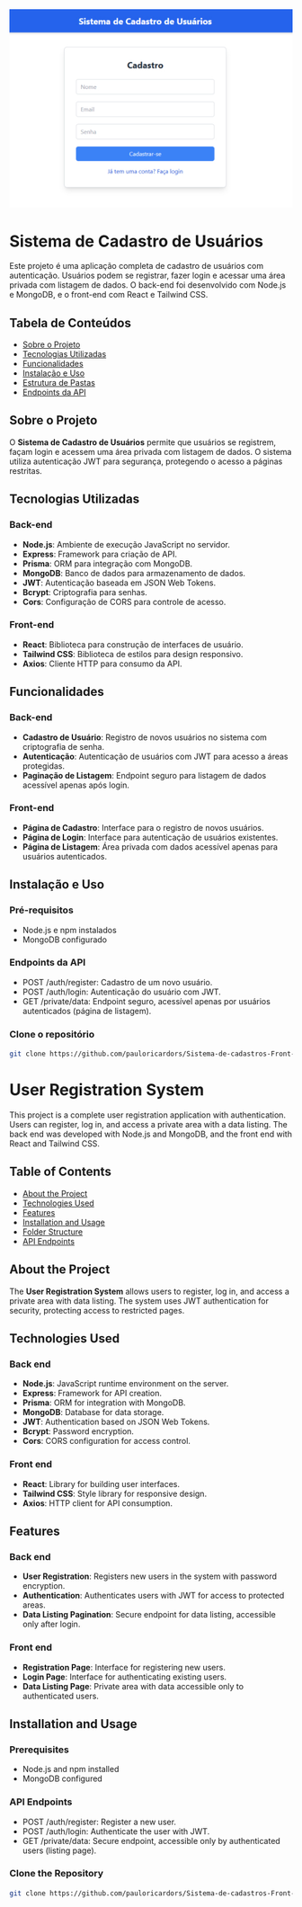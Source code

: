 <img alt='Logo do projeto' src='.github/logo.jpg'>

# Sistema de Cadastro de Usuários

Este projeto é uma aplicação completa de cadastro de usuários com autenticação. Usuários podem se registrar, fazer login e acessar uma área privada com listagem de dados. O back-end foi desenvolvido com Node.js e MongoDB, e o front-end com React e Tailwind CSS.

## Tabela de Conteúdos

- [Sobre o Projeto](#sobre-o-projeto)
- [Tecnologias Utilizadas](#tecnologias-utilizadas)
- [Funcionalidades](#funcionalidades)
- [Instalação e Uso](#instalação-e-uso)
- [Estrutura de Pastas](#estrutura-de-pastas)
- [Endpoints da API](#endpoints-da-api)

## Sobre o Projeto

O **Sistema de Cadastro de Usuários** permite que usuários se registrem, façam login e acessem uma área privada com listagem de dados. O sistema utiliza autenticação JWT para segurança, protegendo o acesso a páginas restritas.

## Tecnologias Utilizadas

### Back-end

- **Node.js**: Ambiente de execução JavaScript no servidor.
- **Express**: Framework para criação de API.
- **Prisma**: ORM para integração com MongoDB.
- **MongoDB**: Banco de dados para armazenamento de dados.
- **JWT**: Autenticação baseada em JSON Web Tokens.
- **Bcrypt**: Criptografia para senhas.
- **Cors**: Configuração de CORS para controle de acesso.

### Front-end

- **React**: Biblioteca para construção de interfaces de usuário.
- **Tailwind CSS**: Biblioteca de estilos para design responsivo.
- **Axios**: Cliente HTTP para consumo da API.

## Funcionalidades

### Back-end

- **Cadastro de Usuário**: Registro de novos usuários no sistema com criptografia de senha.
- **Autenticação**: Autenticação de usuários com JWT para acesso a áreas protegidas.
- **Paginação de Listagem**: Endpoint seguro para listagem de dados acessível apenas após login.

### Front-end

- **Página de Cadastro**: Interface para o registro de novos usuários.
- **Página de Login**: Interface para autenticação de usuários existentes.
- **Página de Listagem**: Área privada com dados acessível apenas para usuários autenticados.

## Instalação e Uso

### Pré-requisitos

- Node.js e npm instalados
- MongoDB configurado

### Endpoints da API

- POST /auth/register: Cadastro de um novo usuário.
- POST /auth/login: Autenticação do usuário com JWT.
- GET /private/data: Endpoint seguro, acessível apenas por usuários autenticados (página de listagem).

### Clone o repositório

```bash
git clone https://github.com/pauloricardors/Sistema-de-cadastros-Front-end.git

```

# User Registration System

This project is a complete user registration application with authentication. Users can register, log in, and access a private area with a data listing. The back end was developed with Node.js and MongoDB, and the front end with React and Tailwind CSS.

## Table of Contents

- [About the Project](#about-the-project)
- [Technologies Used](#technologies-used)
- [Features](#features)
- [Installation and Usage](#installation-and-usage)
- [Folder Structure](#folder-structure)
- [API Endpoints](#api-endpoints)

## About the Project

The **User Registration System** allows users to register, log in, and access a private area with data listing. The system uses JWT authentication for security, protecting access to restricted pages.

## Technologies Used

### Back end

- **Node.js**: JavaScript runtime environment on the server.
- **Express**: Framework for API creation.
- **Prisma**: ORM for integration with MongoDB.
- **MongoDB**: Database for data storage.
- **JWT**: Authentication based on JSON Web Tokens.
- **Bcrypt**: Password encryption.
- **Cors**: CORS configuration for access control.

### Front end

- **React**: Library for building user interfaces.
- **Tailwind CSS**: Style library for responsive design.
- **Axios**: HTTP client for API consumption.

## Features

### Back end

- **User Registration**: Registers new users in the system with password encryption.
- **Authentication**: Authenticates users with JWT for access to protected areas.
- **Data Listing Pagination**: Secure endpoint for data listing, accessible only after login.

### Front end

- **Registration Page**: Interface for registering new users.
- **Login Page**: Interface for authenticating existing users.
- **Data Listing Page**: Private area with data accessible only to authenticated users.

## Installation and Usage

### Prerequisites

- Node.js and npm installed
- MongoDB configured

### API Endpoints

- POST /auth/register: Register a new user.
- POST /auth/login: Authenticate the user with JWT.
- GET /private/data: Secure endpoint, accessible only by authenticated users (listing page).

### Clone the Repository

```bash
git clone https://github.com/pauloricardors/Sistema-de-cadastros-Front-end.git
```
